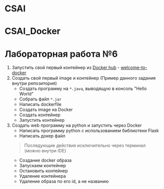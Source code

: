 # CSAI
# CSAI_Docker
# Лабораторная работа №6
1. Запустить свой первый контейнер из [Docker hub](https://hub.docker.com) - [welcome-to-docker](https://hub.docker.com/r/docker/welcome-to-docker)
2. Создать свой первый image и контейнер (Пример данного задания внутри репозитория)
	* Создать программу на `*.java`, выводящую в консоль "Hello World"
	* Собрать файл `*.jar`
	* Написать dockerfile
	* Создать image на Docker
	* Создать контейнер
	* Запустить контейнер
3. Создать web программу на python и запустить через Docker
   	* Написать программу python с использованием библиотеки Flask
   	* Написать докер файл
	> Последующие действия исключительно через терминал (можно внутри IDE)
	* Создание docker образа
 	* Запускаем контейнер
  	* Остановить контейнер
   	* Удаление контейнера
   	* Удаление образа по его id, а не названию
